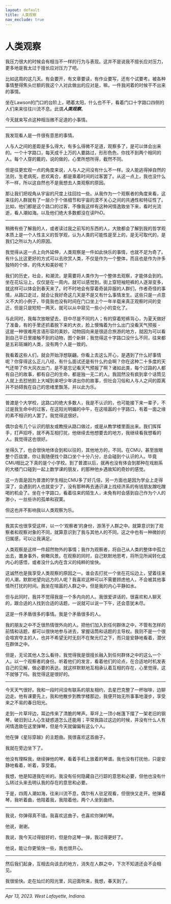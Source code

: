 ```yaml
---
layout: default
title: 人类观察
nav_exclude: true
---
```


# 人类观察

我压力很大的时候会有相当不一样的行为与表现。这并不是说我不擅长应对压力，更多地是我太过于擅长应对压力了吧。

比如这周的这几天。有会要开，有文章要读，有作业要写，还有个试要考。被各种事情整得焦头烂额的我这个人对此做出的应对是，嘛，一件我闲着的时候干不出来的事情。

坐在Lawson的门口的台阶上，晒着太阳，什么也不干，看着门口十字路口四侧的人们来来往往川流不息。此谓***人类观察***。

今天就来写点这种相当微不足道的小事情。

---

我发现看人是一件很有意思的事情。

人与人之间的差距是多么得大，有多么得微不足道，观察多了，是可以体会出来的。一个十字路口，每天成千上万的人要路过，形形色色，你找不到两个相同的人。每个人穿的戴的，说的做的，心里所想所得，截然不同。

但是往更宏观一点的角度来说，人与人之间没有什么不一样。没人能逃得掉自然的法则，生老病死，悲欢离合，都是乘着时间的过客罢了。从这一点上，我也没什么不一样，所以这自然也不是我想去人类观察的原因。

那让我们把视角从宇宙的尺度上往回拉一些。从我作为一个观察者的角度来看，这来往的人群就有了一层介于个体细节和宇宙的漠不关心之间的共通性和特征性了。比如，他们都是这个路口的过客，不像我这样有这种闲情逸致坐下来，看时光流逝，看人潮如海。以及他们绝大多数都没在读PhD。

---

稍微有些了解我的人，或者读过我之前写的东西的人，大致都会了解到我的哲学观本质上是一个人性主义的哲学观，认为人类的可能性是至上的，是无可取代的，是我们之所以为人的原因。

我觉得从这一点上向外延伸，人类观察是一件如此快乐的事情，也就不足为奇了。有什么比这更好的方式可以去欣赏人类，不仅是作为一个整体，而且也是作为许多独特的个体，的伟大和美妙呢？

我们的历史，社会，和潮流，是需要将人类作为一个整体去观察，才能体会到的。坐在花坛沿上，仅仅是在一周内，就可以感觉到，街上穿短袖短裤的人逐渐变多，就这样可以体会到春天来了。时不时地会有穿着奇装异服的人群们，作者奇怪的事情，从路口走过，就会让我好奇这几天是不是又有什么事情发生。这些只是一点意义不大的小例子，毕竟我也没有时间在门口坐上个一年半载来真正观察时间的变迁，但是只是短短一两天，就可以从中窥见一些小小的变化了。

与此同时，我每次放眼望去，目中尽是不同的人；有的穿着短裤背心，为夏天做好了准备，有的手里还抓着脱下来的大衣，脸上懊悔着为什么出门没看天气预报 - 这是一种很难用言语形容的美妙。动物园向来是很适合旅游的地方，就因为可以看到自己平日里接触不到的动物，图个新鲜；我觉得这十字路口没什么不同，往来都是五彩斑斓的人类，没有两个人是一致的。

我看着这些人们，就会开始浮想联翩。你看上去这么开心，是遇到了什么好事情呢？你穿得这么正儿八经，有什么面试还是有什么约会啊？你在这种二十多度的天气还带了件大风衣出门，是不是忘记看天气预报了啊？诸如此类，每个过路的人都有自己的故事，都有自己的生命，都是独一无二的人。我固然没有疯到拿个话筒见人就上去怼他脸上大喊到来吧少年讲出你的故事，但社会习俗和人与人之间的距离并不妨碍我在自己的思绪里飘荡，并以此为乐。

---

普渡是个大学校，这路口的绝大多数人，我是不认识的，也可能接下来一辈子，不过是我生命中的过客，在这阳光明媚的中午，在这喧嚣的十字路口，有着一面之缘的素不相识的人罢了。我觉得这很好。

偶尔会有几个认识的朋友或教授从路口做过，或是从教学楼里面出来。我们挥挥手，打声招呼，就不再互相打扰，他继续去他想要去的地方，我继续看我想看的人。我觉得这也很好。

坐得久了，也会很快地体会到和以往的，其他地方的，不同。在CMU，甚至放眼整个匹兹堡，你让我随便找个路口坐个十分八分，总会碰到个认识的人。毕竟CMU相比之下真的是个小学校。到了普渡以后，就再也没有体会到那种在戏剧系的大楼门口碰到一起上数学课的朋友，的那种他乡遇故知的奇妙的感觉。

这一方面是因为普渡的学生相比CMU多了好几倍，另一方面也是因为学业上走得深了，会遇到的人也就变少了，没有那种再去通识课上找经济系的有钱朋友蹭吃蹭喝的机会了。坐在十字路口，看着往来的陌生人，未免有时会感到自己作为个人的渺小，一丝些许的孤单和寂寞。

但这也并不影响我以人类观察为乐。

---

我其实也很享受这样，以一个‘观察者’的身份，游荡于人群之中。就算意识到了观察者和观察对象的不同，就算意识到了我与其他人的不同，这之中也有一种微妙的归属感，可以让我满足。

人类观察是这样一件超然物外的事情；我作为观察者，将自己从人类的整体中孤立出去，置身事外，俯瞰风景。在观察的同时，自己默默地思考，将所见所闻转化成内心的感悟，或者没什么内在含义的纯粹的愉快。

这诚然也是我享受人类观察的原因之一。谁会去打扰一个坐在花坛边上，望着往来的人潮，默默地望向远方的人呢？我喜欢这种可以不需要顾虑他人，不会被其他事情所打扰的时间。我坐在喧嚣的人群之中，但是我的内心平静如水。

但与此同时，我并不觉得我是一个多内向的人。我很爱讲话的，很喜欢和人聊天的，跟合适的人找到合适的话题，一说就可以说一下午，还会意犹未尽。

这是一件矛盾很多的事情。我是个矛盾很多的人。

我的朋友之中不乏很热情很外向的人。把他们加入到任何群体之中，不管有怎样的前情和话题，都可以很快地参与进去，掌握话筒和话题的主导权。我则不是一个很会喧宾夺主的人，也并不希望无时无刻不在聚光灯之下，而只是安静地看着，潜伏在群体之中。

但是，无论其他人怎么看待，我觉得我是很擅长融入到任何群体之中的这么一个人。以一个观察者的身份。听着他们的发言，看着他们的论点，在合适地时机发表自己的见解，做必要的表达，就这样默默地互相承认着互相的存在，心里觉得，这不就够了吗。我觉得这是很好的。

---

今天天气很好。我和一段时间没有联系的朋友相约，去星巴克整了一杯咖啡，边聊边走。他有课要先上，我和他散步到教学楼那边，我便开始无所事事地漫步，享受来之不易的春日阳光。

走到一片草坪边，耳边传来了清脆的琴声。草坪上一顶小帐篷下摆了一架老旧的钢琴，破旧到让人心生疑惑道怎么还能用；平常我路过这边的时候，并没有什么人有闲情逸致在这里弹琴，但是今天就偏偏有这么个人。

他在弹《星际穿越》的主题曲。我很喜欢这首曲子。

我就在旁边坐下了。

他没有理睬我，继续弹他的琴，看着手机上放着的琴谱。我也没有打扰他，只是安静地看着，听着，享受着。

我想，他是知道我在听的。我没有任何隐藏自己行踪的意思和必要，但他也没有什么转过头来去明认我的存在的意思和必要。

于是，四周人潮如海，往来川流不息，偶尔有人驻足观看，但很快又走开。他弹着琴，我听着曲，他陪着我，我陪着他，两个人坐到曲终。

---

我说，你弹得真不错。我喜欢这曲子，也喜欢你弹的琴。

他说，谢谢。

我说，我今天过得挺好的，但是你这琴一弹，我过得更好了。

他说，能让你更愉快一些，我也很开心。

---

然后我们起身，互相去向该去的地方，消失在人群之中，下次不知道还会不会相见。

我很愉快。走在灿烂的阳光里，风迎面吹来，我想，春天到了。

---

*Apr 13, 2023. West Lafayette, Indiana.*


